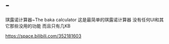 # -
琪露诺计算器~The baka calculator
这是最简单的琪露诺计算器
没有任何UI和其它那些没用的功能
而且只有几KB

https://space.bilibili.com/352181603
